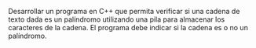 Desarrollar un programa en C++ que permita verificar si una cadena de texto dada es un palíndromo utilizando una pila para almacenar los caracteres de la cadena. El programa debe indicar si la cadena es o no un palíndromo.